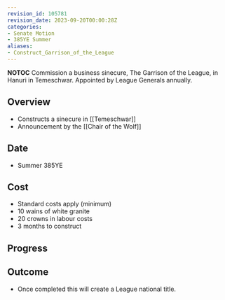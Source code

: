 ```yaml
---
revision_id: 105781
revision_date: 2023-09-20T00:00:28Z
categories:
- Senate Motion
- 385YE Summer
aliases:
- Construct_Garrison_of_the_League
---
```



__NOTOC__
Commission a business sinecure, The Garrison of the League, in Hanuri in Temeschwar. Appointed by League Generals annually. 
## Overview
* Constructs a sinecure in [[Temeschwar]]
* Announcement by the [[Chair of the Wolf]]
## Date
* Summer 385YE
## Cost
* Standard costs apply (minimum)
* 10 wains of white granite
* 20 crowns in labour costs
* 3 months to construct
## Progress

## Outcome
* Once completed this will create a League national title.
